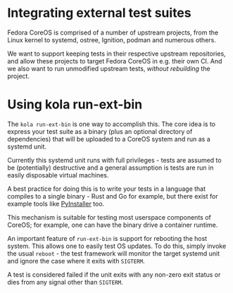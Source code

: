 Integrating external test suites
===

Fedora CoreOS is comprised of a number of upstream projects, from
the Linux kernel to systemd, ostree, Ignition, podman and
numerous others.

We want to support keeping tests in their respective upstream
repositories, and allow these projects to target Fedora CoreOS
in e.g. their own CI.  And we also want to run unmodified
upstream tests, *without rebuilding* the project.

Using kola run-ext-bin
===

The `kola run-ext-bin` is one way to accomplish this.  The
core idea is to express your test suite as a binary (plus an optional
directory of dependencies) that will be uploaded to a CoreOS
system and run as a systemd unit.

Currently this systemd unit runs with full privileges - tests
are assumed to be (potentially) destructive and a general assumption
is tests are run in easily disposable virtual machines.

A best practice for doing this is to write your tests in a language
that compiles to a single binary - Rust and Go for example, but
there exist for example tools like [PyInstaller](https://realpython.com/pyinstaller-python/#pyinstaller)
too.

This mechanism is suitable for testing most userspace components
of CoreOS; for example, one can have the binary drive a container runtime.

An important feature of `run-ext-bin` is support for rebooting the host system.
This allows one to easily test OS updates.  To do this, simply invoke the usual
`reboot` - the test framework will monitor the target systemd unit
and ignore the case where it exits with `SIGTERM`.

A test is considered failed if the unit exits with any non-zero exit
status or dies from any signal other than `SIGTERM`.

